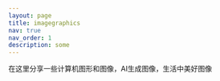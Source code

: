 ```yaml
---
layout: page
title: imagegraphics
nav: true
nav_order: 1
description: some 
---
```


在这里分享一些计算机图形和图像，AI生成图像，生活中美好图像